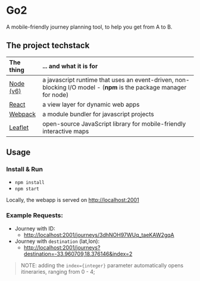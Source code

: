 # Go2

A mobile-friendly journey planning tool, to help you get from A to B.

## The project techstack

|The thing|... and what it is for|
|:--------|:-----------|
|[Node (v6)](https://nodejs.org)|a javascript runtime that uses an event-driven, non-blocking I/O model - (**npm** is the package manager for node)|
|[React](https://facebook.github.io/react/)|a view layer for dynamic web apps|
|[Webpack](https://webpack.github.io)|a module bundler for javascript projects|
|[Leaflet](http://leafletjs.com/)|open-source JavaScript library for mobile-friendly interactive maps|

## Usage

### Install & Run

- `npm install`
- `npm start`

Locally, the webapp is served on [http://localhost:2001](http://localhost:2001)

### Example Requests:

- Journey with ID:
    - [http://localhost:2001/journeys/3dhNOH97WUq_taeKAW2gqA](http://localhost:2001/journeys/3dhNOH97WUq_taeKAW2gqA)
- Journey with `destination` (lat,lon):
    - [http://localhost:2001/journeys?destination=-33.960709,18.376146&index=2](http://localhost:2001/journeys?destination=-33.960709,18.376146&index=2)

>NOTE: adding the `index={integer}` parameter automatically opens itineraries, ranging from 0 - 4;

